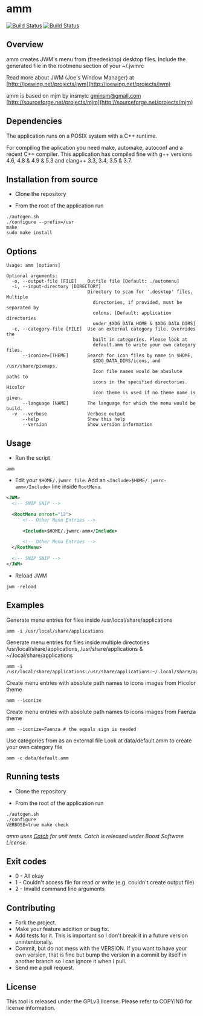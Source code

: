 amm
====

[![Build Status](https://travis-ci.org/chiku/amm.png?branch=master)](https://travis-ci.org/chiku/amm)
[![Build Status](https://drone.io/github.com/chiku/amm/status.png)](https://drone.io/github.com/chiku/amm/latest)

Overview
--------

amm creates JWM's menu from (freedesktop) desktop files. Include the generated file in the rootmenu section of your ~/.jwmrc

Read more about JWM (Joe's Window Manager) at [http://joewing.net/projects/jwm](http://joewing.net/projects/jwm)

amm is based on mjm by insmyic <gminsm@gmail.com> [http://sourceforge.net/projects/mjm](http://sourceforge.net/projects/mjm)

Dependencies
------------

The application runs on a POSIX system with a C++ runtime.

For compiling the aplication you need make, automake, autoconf and a recent C++ compiler. This application has compiled fine with g++ versions 4.6, 4.8 & 4.9 & 5.3 and clang++ 3.3, 3.4, 3.5 & 3.7.

Installation from source
------------------------

* Clone the repository

* From the root of the application run
```script
./autogen.sh
./configure --prefix=/usr
make
sudo make install
```

Options
-------

``` script
Usage: amm [options]

Optional arguments:
  -o, --output-file [FILE]    Outfile file [Default: ./automenu]
  -i, --input-directory [DIRECTORY]
                              Directory to scan for '.desktop' files. Multiple
                                directories, if provided, must be separated by
                                colons. [Default: application directories
                                under $XDG_DATA_HOME & $XDG_DATA_DIRS]
  -c, --category-file [FILE]  Use an external category file. Overrides the
                                built in categories. Please look at
                                default.amm to write your own category files.
      --iconize=[THEME]       Search for icon files by name in $HOME,
                                $XDG_DATA_DIRS/icons, and /usr/share/pixmaps.
                                Icon file names would be absolute paths to
                                icons in the specified directories. Hicolor
                                icon theme is used if no theme name is given.
      --language [NAME]       The language for which the menu would be build.
  -v  --verbose               Verbose output
      --help                  Show this help
      --version               Show version information
```

Usage
-----

* Run the script
``` script
amm
```

* Edit your ```$HOME/.jwmrc file```. Add an ```<Include>$HOME/.jwmrc-amm</Include>``` line inside ```RootMenu```.
``` xml
<JWM>
  <!-- SNIP SNIP -->

  <RootMenu onroot="12">
      <!-- Other Menu Entries -->

      <Include>$HOME/.jwmrc-amm</Include>

      <!-- Other Menu Entries -->
  </RootMenu>

  <!-- SNIP SNIP -->
</JWM>
```

* Reload JWM
``` script
jwm -reload
```

Examples
--------

Generate menu entries for files inside /usr/local/share/applications
``` script
amm -i /usr/local/share/applications
```

Generate menu entries for files inside multiple directories /usr/local/share/applications, /usr/share/applications
& ~/.local/share/applications
``` script
amm -i /usr/local/share/applications:/usr/share/applications:~/.local/share/applications
```

Create menu entries with absolute path names to icons images from Hicolor theme
``` script
amm --iconize
```

Create menu entries with absolute path names to icons images from Faenza theme
``` script
amm --iconize=Faenza # the equals sign is needed
```

Use categories from as an external file
Look at data/default.amm to create your own category file
``` script
amm -c data/default.amm
```

Running tests
-------------

* Clone the repository

* From the root of the application run
``` script
./autogen.sh
./configure
VERBOSE=true make check
```

_amm uses [Catch](https://github.com/philsquared/Catch) for unit tests. Catch is released under Boost Software License._

Exit codes
----------

* 0 - All okay
* 1 - Couldn't access file for read or write (e.g. couldn't create output file)
* 2 - Invalid command line arguments

Contributing
------------

* Fork the project.
* Make your feature addition or bug fix.
* Add tests for it. This is important so I don't break it in a future version unintentionally.
* Commit, but do not mess with the VERSION. If you want to have your own version, that is fine but bump the version in a commit by itself in another branch so I can ignore it when I pull.
* Send me a pull request.

License
-------

This tool is released under the GPLv3 license. Please refer to COPYING for license information.
